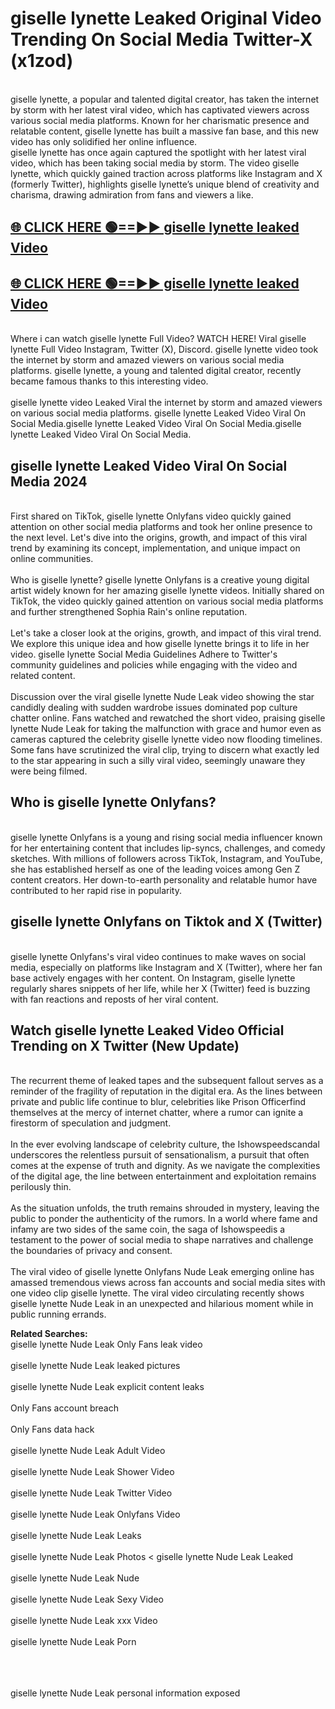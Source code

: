 # giselle lynette Leaked Original Video Trending On Social Media Twitter-X (x1zod)

<br>
giselle lynette, a popular and talented digital creator, has taken the internet by storm with her latest viral video, which has captivated viewers across various social media platforms. Known for her charismatic presence and relatable content, giselle lynette has built a massive fan base, and this new video has only solidified her online influence.
<br>
giselle lynette has once again captured the spotlight with her latest viral video, which has been taking social media by storm. The video giselle lynette, which quickly gained traction across platforms like Instagram and X (formerly Twitter), highlights giselle lynette’s unique blend of creativity and charisma, drawing admiration from fans and viewers a like.
<br>

## [🌐 CLICK HERE 🟢==►►  giselle lynette leaked Video ](https://onlyclips.site?title=giselle_lynette&ref=git)

## [🌐 CLICK HERE 🟢==►►  giselle lynette leaked Video ](https://onlyclips.site?title=giselle_lynette&ref=git)



<br>
Where i can watch giselle lynette Full Video? WATCH HERE! Viral giselle lynette Full Video Instagram, Twitter (X), Discord. giselle lynette video took the internet by storm and amazed viewers on various social media platforms. giselle lynette, a young and talented digital creator, recently became famous thanks to this interesting video.
<br><br>
giselle lynette video Leaked Viral the internet by storm and amazed viewers on various social media platforms. giselle lynette Leaked Video Viral On Social Media.giselle lynette Leaked Video Viral On Social Media.giselle lynette Leaked Video Viral On Social Media.
<br>

<h2>giselle lynette Leaked Video Viral On Social Media 2024</h2>
<br>
First shared on TikTok, giselle lynette Onlyfans video quickly gained attention on other social media platforms and took her online presence to the next level. Let's dive into the origins, growth, and impact of this viral trend by examining its concept, implementation, and unique impact on online communities.
<br><br>
Who is giselle lynette? giselle lynette Onlyfans is a creative young digital artist widely known for her amazing giselle lynette videos. Initially shared on TikTok, the video quickly gained attention on various social media platforms and further strengthened Sophia Rain's online reputation.
<br><br>
Let's take a closer look at the origins, growth, and impact of this viral trend. We explore this unique idea and how giselle lynette brings it to life in her video. giselle lynette Social Media Guidelines Adhere to Twitter's community guidelines and policies while engaging with the video and related content.
<br><br>
Discussion over the viral giselle lynette Nude Leak video showing the star candidly dealing with sudden wardrobe issues dominated pop culture chatter online. Fans watched and rewatched the short video, praising giselle lynette Nude Leak for taking the malfunction with grace and humor even as cameras captured the celebrity giselle lynette video now flooding timelines. Some fans have scrutinized the viral clip, trying to discern what exactly led to the star appearing in such a silly viral video, seemingly unaware they were being filmed.
<br>

<h2>Who is giselle lynette Onlyfans?</h2>
<br>
giselle lynette Onlyfans is a young and rising social media influencer known for her entertaining content that includes lip-syncs, challenges, and comedy sketches. With millions of followers across TikTok, Instagram, and YouTube, she has established herself as one of the leading voices among Gen Z content creators. Her down-to-earth personality and relatable humor have contributed to her rapid rise in popularity.
<br>
<h2>giselle lynette Onlyfans on Tiktok and X (Twitter)</h2>
<br>
giselle lynette Onlyfans's viral video continues to make waves on social media, especially on platforms like Instagram and X (Twitter), where her fan base actively engages with her content. On Instagram, giselle lynette regularly shares snippets of her life, while her X (Twitter) feed is buzzing with fan reactions and reposts of her viral content.
<br>
<h2>Watch giselle lynette Leaked Video Official Trending on X Twitter (New Update)</h2>
<br>
The recurrent theme of leaked tapes and the subsequent fallout serves as a reminder of the fragility of reputation in the digital era. As the lines between private and public life continue to blur, celebrities like Prison Officerfind themselves at the mercy of internet chatter, where a rumor can ignite a firestorm of speculation and judgment.
<br><br>
In the ever evolving landscape of celebrity culture, the Ishowspeedscandal underscores the relentless pursuit of sensationalism, a pursuit that often comes at the expense of truth and dignity. As we navigate the complexities of the digital age, the line between entertainment and exploitation remains perilously thin.
<br><br>
As the situation unfolds, the truth remains shrouded in mystery, leaving the public to ponder the authenticity of the rumors. In a world where fame and infamy are two sides of the same coin, the saga of Ishowspeedis a testament to the power of social media to shape narratives and challenge the boundaries of privacy and consent.
<br><br>
The viral video of giselle lynette Onlyfans Nude Leak emerging online has amassed tremendous views across fan accounts and social media sites with one video clip giselle lynette. The viral video circulating recently shows giselle lynette Nude Leak in an unexpected and hilarious moment while in public running errands.
<br>

<strong>Related Searches:</strong>
<br>
giselle lynette Nude Leak Only Fans leak video
<br><br>
giselle lynette Nude Leak leaked pictures
<br><br>
giselle lynette Nude Leak explicit content leaks
<br><br>
Only Fans account breach
<br><br>
Only Fans data hack
<br><br>
giselle lynette Nude Leak Adult Video
<br><br>
giselle lynette Nude Leak Shower Video
<br><br>
giselle lynette Nude Leak Twitter Video
<br><br>
giselle lynette Nude Leak Onlyfans Video
<br><br>
giselle lynette Nude Leak Leaks
<br><br>
giselle lynette Nude Leak Photos
<
giselle lynette Nude Leak Leaked
<br><br>
giselle lynette Nude Leak Nude
<br><br>
giselle lynette Nude Leak Sexy Video
<br><br>
giselle lynette Nude Leak xxx Video
<br><br>
giselle lynette Nude Leak Porn
<br><br>

<br><br>
giselle lynette Nude Leak personal information exposed
